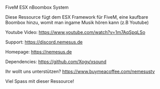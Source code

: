 FiveM ESX nBoombox System

Diese Ressource fügt dem ESX Framework für FiveM, eine kaufbare Boombox hinzu, womit man ingame Musik hören kann (z.B Youtube)

Youtube Video: https://www.youtube.com/watch?v=1m7AqSpqLSo

Support: https://discord.nemesus.de

Homepage: https://nemesus.de

Dependencies: https://github.com/Xogy/xsound

Ihr wollt uns unterstützen? https://www.buymeacoffee.com/nemesustv

Viel Spass mit dieser Ressource!
